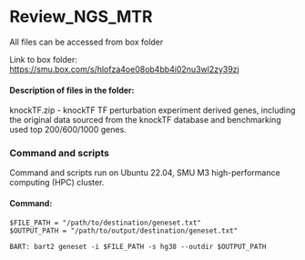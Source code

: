 # Review_NGS_MTR
All files can be accessed from box folder

Link to box folder: https://smu.box.com/s/hlofza4oe08ob4bb4i02nu3wl2zy39zj

#### Description of files in the folder:

knockTF.zip - knockTF TF perturbation experiment derived genes, including the original data sourced from the knockTF database and benchmarking used top 200/600/1000 genes.








### Command and scripts
Command and scripts run on Ubuntu 22.04, SMU M3 high-performance computing (HPC) cluster.

#### Command:
```
$FILE_PATH = "/path/to/destination/geneset.txt"
$OUTPUT_PATH = "/path/to/output/destination/geneset.txt"

BART: bart2 geneset -i $FILE_PATH -s hg38 --outdir $OUTPUT_PATH
```
